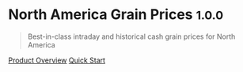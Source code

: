 # North America Grain Prices <small>1.0.0</small>

> Best-in-class intraday and historical cash grain prices for North America

[Product Overview](/content/product_overview)
[Quick Start](/content/quick_start)